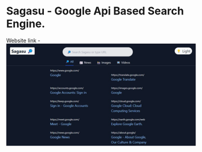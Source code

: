 # Sagasu - Google Api Based Search Engine.


 Website link - ![Sagasu.com](https://github.com/R0HAN44/Api_Based_Search_Engine/blob/main/sagasu.png)


